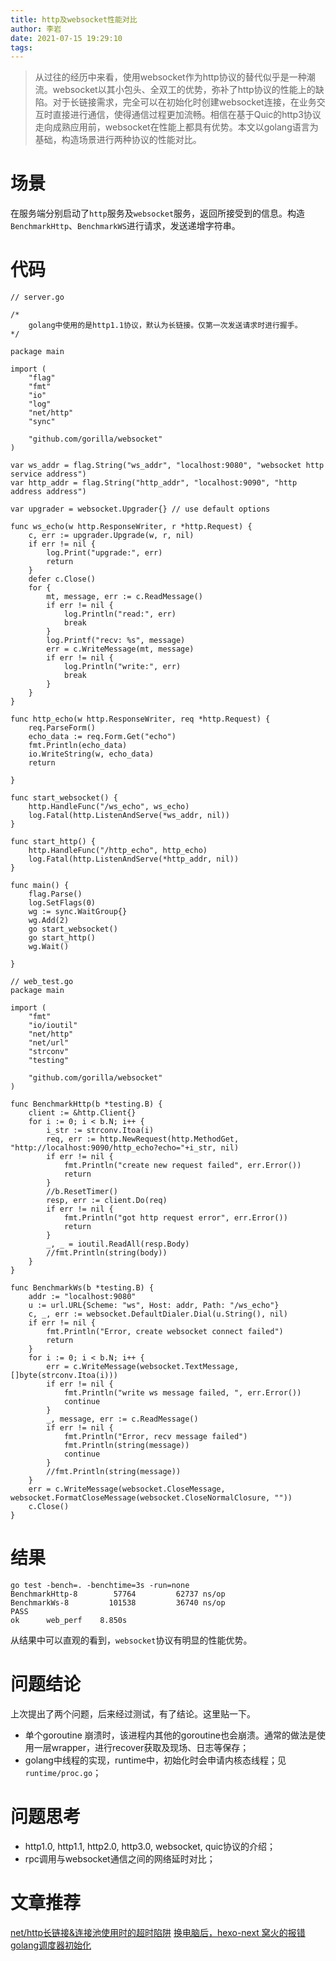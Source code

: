 ```yaml
---
title: http及websocket性能对比
author: 李岩
date: 2021-07-15 19:29:10
tags:
---
```

> 从过往的经历中来看，使用websocket作为http协议的替代似乎是一种潮流。websocket以其小包头、全双工的优势，弥补了http协议的性能上的缺陷。对于长链接需求，完全可以在初始化时创建websocket连接，在业务交互时直接进行通信，使得通信过程更加流畅。相信在基于Quic的http3协议走向成熟应用前，websocket在性能上都具有优势。本文以golang语言为基础，构造场景进行两种协议的性能对比。

<!-- more-->

# 场景
在服务端分别启动了```http```服务及```websocket```服务，返回所接受到的信息。构造```BenchmarkHttp```、```BenchmarkWS```进行请求，发送递增字符串。
# 代码
```
// server.go

/*
	golang中使用的是http1.1协议，默认为长链接。仅第一次发送请求时进行握手。
*/

package main

import (
	"flag"
	"fmt"
	"io"
	"log"
	"net/http"
	"sync"

	"github.com/gorilla/websocket"
)

var ws_addr = flag.String("ws_addr", "localhost:9080", "websocket http service address")
var http_addr = flag.String("http_addr", "localhost:9090", "http address address")

var upgrader = websocket.Upgrader{} // use default options

func ws_echo(w http.ResponseWriter, r *http.Request) {
	c, err := upgrader.Upgrade(w, r, nil)
	if err != nil {
		log.Print("upgrade:", err)
		return
	}
	defer c.Close()
	for {
		mt, message, err := c.ReadMessage()
		if err != nil {
			log.Println("read:", err)
			break
		}
		log.Printf("recv: %s", message)
		err = c.WriteMessage(mt, message)
		if err != nil {
			log.Println("write:", err)
			break
		}
	}
}

func http_echo(w http.ResponseWriter, req *http.Request) {
	req.ParseForm()
	echo_data := req.Form.Get("echo")
	fmt.Println(echo_data)
	io.WriteString(w, echo_data)
	return

}

func start_websocket() {
	http.HandleFunc("/ws_echo", ws_echo)
	log.Fatal(http.ListenAndServe(*ws_addr, nil))
}

func start_http() {
	http.HandleFunc("/http_echo", http_echo)
	log.Fatal(http.ListenAndServe(*http_addr, nil))
}

func main() {
	flag.Parse()
	log.SetFlags(0)
	wg := sync.WaitGroup{}
	wg.Add(2)
	go start_websocket()
	go start_http()
	wg.Wait()

}
```
```
// web_test.go
package main

import (
	"fmt"
	"io/ioutil"
	"net/http"
	"net/url"
	"strconv"
	"testing"

	"github.com/gorilla/websocket"
)

func BenchmarkHttp(b *testing.B) {
	client := &http.Client{}
	for i := 0; i < b.N; i++ {
		i_str := strconv.Itoa(i)
		req, err := http.NewRequest(http.MethodGet, "http://localhost:9090/http_echo?echo="+i_str, nil)
		if err != nil {
			fmt.Println("create new request failed", err.Error())
			return
		}
		//b.ResetTimer()
		resp, err := client.Do(req)
		if err != nil {
			fmt.Println("got http request error", err.Error())
			return
		}
		_, _ = ioutil.ReadAll(resp.Body)
		//fmt.Println(string(body))
	}
}

func BenchmarkWs(b *testing.B) {
	addr := "localhost:9080"
	u := url.URL{Scheme: "ws", Host: addr, Path: "/ws_echo"}
	c, _, err := websocket.DefaultDialer.Dial(u.String(), nil)
	if err != nil {
		fmt.Println("Error, create websocket connect failed")
		return
	}
	for i := 0; i < b.N; i++ {
		err = c.WriteMessage(websocket.TextMessage, []byte(strconv.Itoa(i)))
		if err != nil {
			fmt.Println("write ws message failed, ", err.Error())
			continue
		}
		_, message, err := c.ReadMessage()
		if err != nil {
			fmt.Println("Error, recv message failed")
			fmt.Println(string(message))
			continue
		}
		//fmt.Println(string(message))
	}
	err = c.WriteMessage(websocket.CloseMessage, websocket.FormatCloseMessage(websocket.CloseNormalClosure, ""))
	c.Close()
}
```
# 结果
```
go test -bench=. -benchtime=3s -run=none
BenchmarkHttp-8   	   57764	     62737 ns/op
BenchmarkWs-8     	  101538	     36740 ns/op
PASS
ok  	web_perf	8.850s
```
从结果中可以直观的看到，```websocket```协议有明显的性能优势。

# 问题结论
上次提出了两个问题，后来经过测试，有了结论。这里贴一下。
* 单个goroutine 崩溃时，该进程内其他的goroutine也会崩溃。通常的做法是使用一层wrapper，进行recover获取及现场、日志等保存；
* golang中线程的实现，runtime中，初始化时会申请内核态线程；见`runtime/proc.go`；

# 问题思考
* http1.0, http1.1, http2.0, http3.0, websocket, quic协议的介绍；
* rpc调用与websocket通信之间的网络延时对比；

# 文章推荐
[net/http长链接&连接池使用时的超时陷阱](https://mp.weixin.qq.com/s?__biz=MzAwMDAxNjU4Mg==&mid=2247484725&idx=1&sn=63941cdb8ba8961457ae7667eed84448&scene=21#wechat_redirect)
[换电脑后，hexo-next 窝火的报错](https://blog.csdn.net/qq_39898645/article/details/109181736)
[golang调度器初始化](https://blog.csdn.net/diaosssss/article/details/92830934)
